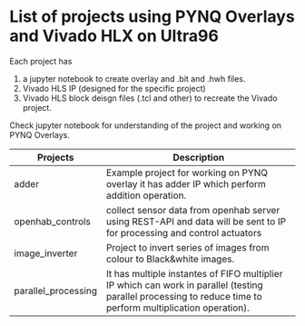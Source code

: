 # List of projects using PYNQ Overlays and Vivado HLX on Ultra96
Each project has 
1. a jupyter notebook to create overlay and .bit and .hwh files.
2. Vivado HLS IP (designed for the specific project)
3. Vivado HLS block deisgn files (.tcl and other) to recreate the Vivado project.

Check jupyter notebook for understanding of the project and working on PYNQ Overlays. 

Projects 	          | Description
--------------------------|------------
adder | Example project for working on PYNQ overlay it has adder IP which perform addition operation. 
openhab_controls    | collect sensor data from openhab server using REST-API and data will be sent to IP for processing and control actuators 
image_inverter	    | Project to invert series of images from colour to Black&white images.
parallel_processing | It has multiple instantes of FIFO multiplier IP which can work in parallel (testing parallel processing to reduce time to perform multiplication operation).

